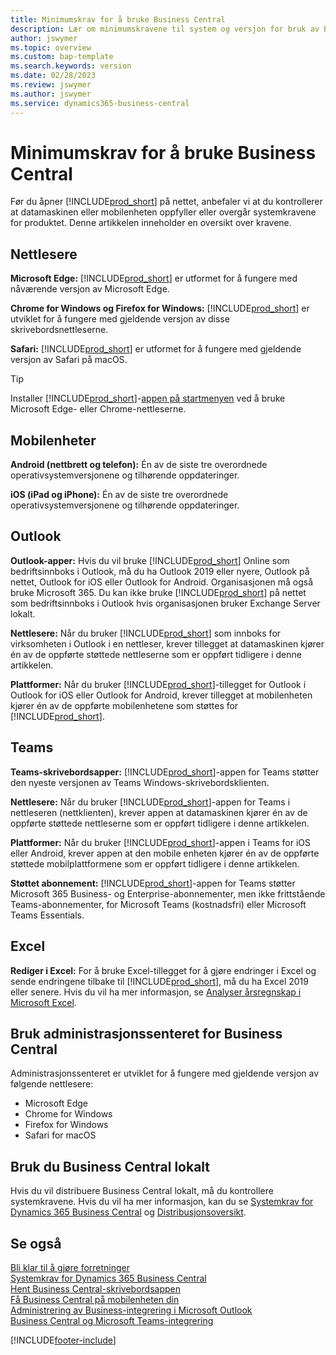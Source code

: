 ```yaml
---
title: Minimumskrav for å bruke Business Central
description: Lær om minimumskravene til system og versjon for bruk av Business Central Online beskrevet nedenfor.
author: jswymer
ms.topic: overview
ms.custom: bap-template
ms.search.keywords: version
ms.date: 02/28/2023
ms.review: jswymer
ms.author: jswymer
ms.service: dynamics365-business-central
---
```

# <a name="minimum-requirements-for-using-business-central"></a>Minimumskrav for å bruke Business Central

Før du åpner [!INCLUDE[prod_short](includes/prod_short.md)] på nettet, anbefaler vi at du kontrollerer at datamaskinen eller mobilenheten oppfyller eller overgår systemkravene for produktet. Denne artikkelen inneholder en oversikt over kravene.  

## <a name="browsers"></a>Nettlesere

**Microsoft Edge:** [!INCLUDE[prod_short](includes/prod_short.md)] er utformet for å fungere med nåværende versjon av Microsoft Edge.
  
**Chrome for Windows og Firefox for Windows:** [!INCLUDE[prod_short](includes/prod_short.md)] er utviklet for å fungere med gjeldende versjon av disse skrivebordsnettleserne.
 
**Safari:** [!INCLUDE[prod_short](includes/prod_short.md)] er utformet for å fungere med gjeldende versjon av Safari på macOS.  

> [!TIP]
> Installer [!INCLUDE[prod_short](includes/prod_short.md)]-[appen på startmenyen](install-desktop-app.md#install-the-app-for-business-central-online) ved å bruke Microsoft Edge- eller Chrome-nettleserne.

## <a name="mobile-devices"></a>Mobilenheter

**Android (nettbrett og telefon):** Én av de siste tre overordnede operativsystemversjonene og tilhørende oppdateringer.

**iOS (iPad og iPhone):** Én av de siste tre overordnede operativsystemversjonene og tilhørende oppdateringer.

## <a name="outlook"></a>Outlook

**Outlook-apper:** Hvis du vil bruke [!INCLUDE[prod_short](includes/prod_short.md)] Online som bedriftsinnboks i Outlook, må du ha Outlook 2019 eller nyere, Outlook på nettet, Outlook for iOS eller Outlook for Android. Organisasjonen må også bruke Microsoft 365. Du kan ikke bruke [!INCLUDE[prod_short](includes/prod_short.md)] på nettet som bedriftsinnboks i Outlook hvis organisasjonen bruker Exchange Server lokalt. 

**Nettlesere:** Når du bruker [!INCLUDE[prod_short](includes/prod_short.md)] som innboks for virksomheten i Outlook i en nettleser, krever tillegget at datamaskinen kjører én av de oppførte støttede nettleserne som er oppført tidligere i denne artikkelen.

**Plattformer:** Når du bruker [!INCLUDE[prod_short](includes/prod_short.md)]-tillegget for Outlook i Outlook for iOS eller Outlook for Android, krever tillegget at mobilenheten kjører én av de oppførte mobilenhetene som støttes for [!INCLUDE[prod_short](includes/prod_short.md)].  

## <a name="teams"></a>Teams

**Teams-skrivebordsapper:** [!INCLUDE[prod_short](includes/prod_short.md)]-appen for Teams støtter den nyeste versjonen av Teams Windows-skrivebordsklienten. 

**Nettlesere:** Når du bruker [!INCLUDE[prod_short](includes/prod_short.md)]-appen for Teams i nettleseren (nettklienten), krever appen at datamaskinen kjører én av de oppførte støttede nettleserne som er oppført tidligere i denne artikkelen. 

**Plattformer:** Når du bruker [!INCLUDE[prod_short](includes/prod_short.md)]-appen i Teams for iOS eller Android, krever appen at den mobile enheten kjører én av de oppførte støttede mobilplattformene som er oppført tidligere i denne artikkelen.

**Støttet abonnement:** [!INCLUDE[prod_short](includes/prod_short.md)]-appen for Teams støtter Microsoft 365 Business- og Enterprise-abonnementer, men ikke frittstående Teams-abonnementer, for Microsoft Teams (kostnadsfri) eller Microsoft Teams Essentials.

## <a name="excel"></a>Excel

**Rediger i Excel:** For å bruke Excel-tillegget for å gjøre endringer i Excel og sende endringene tilbake til [!INCLUDE[prod_short](includes/prod_short.md)], må du ha Excel 2019 eller senere. Hvis du vil ha mer informasjon, se [Analyser årsregnskap i Microsoft Excel](finance-analyze-excel.md).  

## <a name="using-the-business-central-administration-center"></a><a name="TAC"></a>Bruk administrasjonssenteret for Business Central

Administrasjonssenteret er utviklet for å fungere med gjeldende versjon av følgende nettlesere:

- Microsoft Edge
- Chrome for Windows
- Firefox for Windows
- Safari for macOS

## <a name="use-business-central-on-premises"></a>Bruk du Business Central lokalt

Hvis du vil distribuere Business Central lokalt, må du kontrollere systemkravene. Hvis du vil ha mer informasjon, kan du se [Systemkrav for Dynamics 365 Business Central](/dynamics365/business-central/dev-itpro/deployment/system-requirements-business-central-v22) og [Distribusjonsoversikt](/dynamics365/business-central/dev-itpro/deployment/deployment).  

## <a name="see-also"></a>Se også

[Bli klar til å gjøre forretninger](ui-get-ready-business.md)  
[Systemkrav for Dynamics 365 Business Central](/dynamics365/business-central/dev-itpro/deployment/system-requirements-business-central-v20)  
[Hent Business Central-skrivebordsappen](install-desktop-app.md)  
[Få Business Central på mobilenheten din](install-mobile-app.md)  
[Administrering av Business-integrering i Microsoft Outlook](admin-outlook.md)  
[Business Central og Microsoft Teams-integrering](across-teams-overview.md)  

[!INCLUDE[footer-include](includes/footer-banner.md)]
